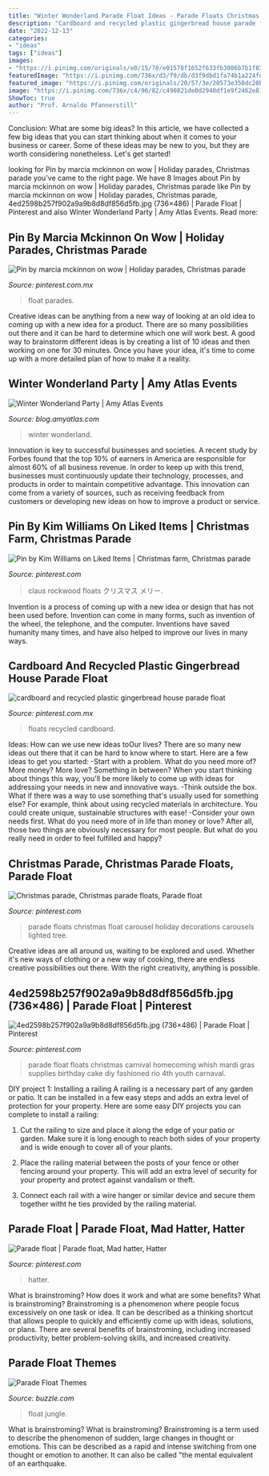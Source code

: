 ```yaml
---
title: "Winter Wonderland Parade Float Ideas - Parade Floats Christmas Float Carousel Holiday Decorations Carousels Lighted Tree"
description: "Cardboard and recycled plastic gingerbread house parade float"
date: "2022-12-13"
categories:
- "ideas"
tags: ["ideas"]
images:
- "https://i.pinimg.com/originals/e0/15/78/e01578f1652f633fb3086b7b1f832dab.jpg"
featuredImage: "https://i.pinimg.com/736x/d3/f9/db/d3f9dbd1fa74b1a224fd4dd4305053ff--christmas-parade-floats-carousels.jpg"
featured_image: "https://i.pinimg.com/originals/20/57/3e/20573e350dc20b99533ef870f92c8dc5.jpg"
image: "https://i.pinimg.com/736x/c4/90/82/c490821de0d2940df1e9f2462e810dcb--parade-floats-mad-hatter.jpg"
ShowToc: true
author: "Prof. Arnaldo Pfannerstill"
---
```



Conclusion: What are some big ideas?
In this article, we have collected a few big ideas that you can start thinking about when it comes to your business or career. Some of these ideas may be new to you, but they are worth considering nonetheless. Let's get started!

	

		
looking for Pin by marcia mckinnon on wow | Holiday parades, Christmas parade you've came to the right page. We have 8 Images about Pin by marcia mckinnon on wow | Holiday parades, Christmas parade like Pin by marcia mckinnon on wow | Holiday parades, Christmas parade, 4ed2598b257f902a9a9b8d8df856d5fb.jpg (736×486) | Parade Float | Pinterest and also Winter Wonderland Party | Amy Atlas Events. Read more:
		
    
## Pin By Marcia Mckinnon On Wow | Holiday Parades, Christmas Parade

<img loading=lazy src="https://i.pinimg.com/originals/c8/07/a4/c807a41591f204e5a32c649f5bf4dba8.jpg" onerror="this.onerror=null;this.src='https://tse4.mm.bing.net/th?id=OIP.vFSMxeI6b28KnJ0MLjxOigHaEJ&amp;pid=15.1';" alt="Pin by marcia mckinnon on wow | Holiday parades, Christmas parade">

_Source: pinterest.com.mx_

>float parades. 

	

Creative ideas can be anything from a new way of looking at an old idea to coming up with a new idea for a product. There are so many possibilities out there and it can be hard to determine which one will work best. A good way to brainstorm different ideas is by creating a list of 10 ideas and then working on one for 30 minutes. Once you have your idea, it's time to come up with a more detailed plan of how to make it a reality.

    
## Winter Wonderland Party | Amy Atlas Events

<img loading=lazy src="https://i1.wp.com/blog.amyatlas.com/wp-content/uploads/2014/01/Winter-Wonderland-Party.jpg?resize=700,810" onerror="this.onerror=null;this.src='https://tse3.mm.bing.net/th?id=OIP.6G10j07j132OibfSUh6gjAHaIk&amp;pid=15.1';" alt="Winter Wonderland Party | Amy Atlas Events">

_Source: blog.amyatlas.com_

>winter wonderland. 

	

Innovation is key to successful businesses and societies. A recent study by Forbes found that the top 10% of earners in America are responsible for almost 60% of all business revenue. In order to keep up with this trend, businesses must continuously update their technology, processes, and products in order to maintain competitive advantage. This innovation can come from a variety of sources, such as receiving feedback from customers or developing new ideas on how to improve a product or service.

    
## Pin By Kim Williams On Liked Items | Christmas Farm, Christmas Parade

<img loading=lazy src="https://i.pinimg.com/originals/e0/15/78/e01578f1652f633fb3086b7b1f832dab.jpg" onerror="this.onerror=null;this.src='https://tse3.mm.bing.net/th?id=OIP.F6QCZMjF8jkmR4KmZtqnWAHaFj&amp;pid=15.1';" alt="Pin by Kim Williams on Liked Items | Christmas farm, Christmas parade">

_Source: pinterest.com_

>claus rockwood floats クリスマス メリー. 

	

Invention is a process of coming up with a new idea or design that has not been used before. Invention can come in many forms, such as invention of the wheel, the telephone, and the computer. Inventions have saved humanity many times, and have also helped to improve our lives in many ways.

    
## Cardboard And Recycled Plastic Gingerbread House Parade Float

<img loading=lazy src="https://i.pinimg.com/originals/20/57/3e/20573e350dc20b99533ef870f92c8dc5.jpg" onerror="this.onerror=null;this.src='https://tse1.mm.bing.net/th?id=OIP.zN5IdWTmb-qrUoieJvtj0AHaJ4&amp;pid=15.1';" alt="cardboard and recycled plastic gingerbread house parade float">

_Source: pinterest.com.mx_

>floats recycled cardboard. 

	

Ideas: How can we use new ideas toOur lives?
There are so many new ideas out there that it can be hard to know where to start. Here are a few ideas to get you started: 
-Start with a problem. What do you need more of? More money? More love? Something in between? When you start thinking about things this way, you'll be more likely to come up with ideas for addressing your needs in new and innovative ways. 
-Think outside the box. What if there was a way to use something that's usually used for something else? For example, think about using recycled materials in architecture. You could create unique, sustainable structures with ease! 
-Consider your own needs first. What do you need more of in life than money or love? After all, those two things are obviously necessary for most people. But what do you really need in order to feel fulfilled and happy?

    
## Christmas Parade, Christmas Parade Floats, Parade Float

<img loading=lazy src="https://i.pinimg.com/736x/d3/f9/db/d3f9dbd1fa74b1a224fd4dd4305053ff--christmas-parade-floats-carousels.jpg" onerror="this.onerror=null;this.src='https://tse4.mm.bing.net/th?id=OIP.Q9Qqwk3LRL4_AVxp9_Xd3wHaFT&amp;pid=15.1';" alt="Christmas parade, Christmas parade floats, Parade float">

_Source: pinterest.com_

>parade floats christmas float carousel holiday decorations carousels lighted tree. 

	

Creative ideas are all around us, waiting to be explored and used. Whether it's new ways of clothing or a new way of cooking, there are endless creative possibilities out there. With the right creativity, anything is possible.

    
## 4ed2598b257f902a9a9b8d8df856d5fb.jpg (736×486) | Parade Float | Pinterest

<img loading=lazy src="https://s-media-cache-ak0.pinimg.com/736x/4e/1a/58/4e1a58f454f88f9a143a01bcfb84f205.jpg" onerror="this.onerror=null;this.src='https://tse2.mm.bing.net/th?id=OIP.x7w2yxp6dyoV0qpBSX8fOwHaE4&amp;pid=15.1';" alt="4ed2598b257f902a9a9b8d8df856d5fb.jpg (736×486) | Parade Float | Pinterest">

_Source: pinterest.com_

>parade float floats christmas carnival homecoming whish mardi gras supplies birthday cake diy fashioned rio 4th youth carnaval. 

	

DIY project 1: Installing a railing
A railing is a necessary part of any garden or patio. It can be installed in a few easy steps and adds an extra level of protection for your property. Here are some easy DIY projects you can complete to install a railing: 
1. Cut the railing to size and place it along the edge of your patio or garden. Make sure it is long enough to reach both sides of your property and is wide enough to cover all of your plants. 

2. Place the railing material between the posts of your fence or other fencing around your property. This will add an extra level of security for your property and protect against vandalism or theft. 

3. Connect each rail with a wire hanger or similar device and secure them together witht he ties provided by the railing material.

    
## Parade Float | Parade Float, Mad Hatter, Hatter

<img loading=lazy src="https://i.pinimg.com/736x/c4/90/82/c490821de0d2940df1e9f2462e810dcb--parade-floats-mad-hatter.jpg" onerror="this.onerror=null;this.src='https://tse3.mm.bing.net/th?id=OIP.CYtmaRxa-IIfp8WYK4NuQQHaNK&amp;pid=15.1';" alt="Parade float | Parade float, Mad hatter, Hatter">

_Source: pinterest.com_

>hatter. 

	

What is brainstroming? How does it work and what are some benefits?
What is brainstroming? Brainstroming is a phenomenon where people focus excessively on one task or idea. It can be described as a thinking shortcut that allows people to quickly and efficiently come up with ideas, solutions, or plans. There are several benefits of brainstroming, including increased productivity, better problem-solving skills, and increased creativity.

    
## Parade Float Themes

<img loading=lazy src="https://pixfeeds.com/images/17/451359/1200-173579100-jungle-safari-theme.jpg" onerror="this.onerror=null;this.src='https://tse3.mm.bing.net/th?id=OIP.VzgHuCRkuQF0lebS2nYjewHaFS&amp;pid=15.1';" alt="Parade Float Themes">

_Source: buzzle.com_

>float jungle. 

	

What is brainstroming?
What is brainstroming? Brainstroming is a term used to describe the phenomenon of sudden, large changes in thought or emotions. This can be described as a rapid and intense switching from one thought or emotion to another. It can also be called "the mental equivalent of an earthquake.

